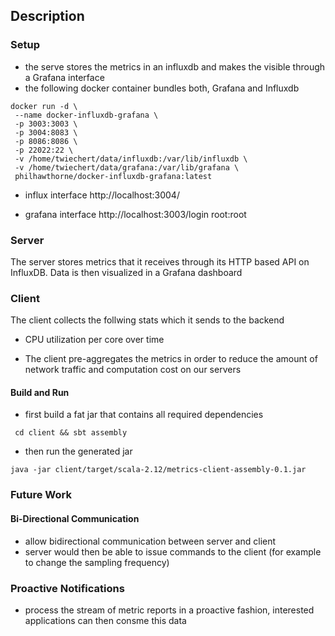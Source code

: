 ## Description


### Setup

- the serve stores the metrics in an influxdb and makes the visible through a Grafana interface
- the following docker container bundles both, Grafana and Influxdb
 ```
docker run -d \
  --name docker-influxdb-grafana \
  -p 3003:3003 \
  -p 3004:8083 \
  -p 8086:8086 \
  -p 22022:22 \
  -v /home/twiechert/data/influxdb:/var/lib/influxdb \
  -v /home/twiechert/data/grafana:/var/lib/grafana \
  philhawthorne/docker-influxdb-grafana:latest
 
 ```

- influx interface
http://localhost:3004/

- grafana interface
http://localhost:3003/login  root:root

### Server
The server stores metrics that it receives through its HTTP based API on InfluxDB.
Data is then visualized in a Grafana dashboard


### Client
The client collects the follwing stats which it sends to the backend

- CPU utilization per core over time

- The client pre-aggregates the metrics in order to reduce the amount of network traffic and computation cost on our servers

#### Build and Run

- first build a fat jar that contains all required dependencies 

 ``` cd client && sbt assembly```

- then run the generated jar

 ```java -jar client/target/scala-2.12/metrics-client-assembly-0.1.jar```
 
 
### Future Work

#### Bi-Directional Communication
- allow bidirectional communication between server and client
- server would then be able to issue commands to the client
   (for example to change the sampling frequency)
   
### Proactive Notifications
- process the stream of metric reports in a proactive fashion, interested applications can then consme this data    